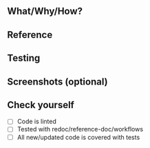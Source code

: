 ## What/Why/How?

## Reference

## Testing

## Screenshots (optional)

## Check yourself

- [ ] Code is linted
- [ ] Tested with redoc/reference-doc/workflows
- [ ] All new/updated code is covered with tests
